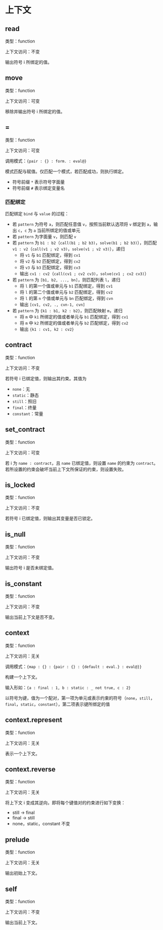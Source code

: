 # 上下文

## read

类型：function

上下文访问：不变

输出符号 i 所绑定的值。

## move

类型：function

上下文访问：可变

移除并输出符号 i 所绑定的值。

## =

类型：function

上下文访问：可变

调用模式：`{pair : {} : form. : eval@}`

模式匹配与赋值。仅匹配一个模式，若匹配成功，则执行绑定。

- 符号前缀 `*` 表示符号字面量
- 符号前缀 `#` 表示绑定变量名

### 匹配绑定

匹配绑定 `bind` 与 `value` 的过程：

- 若 `pattern` 为符号 `a`，则匹配任意值 `v`，按照当前默认选项将 `v` 绑定到 `a`，输出 `c`，`c` 为 `a` 当前所绑定的值或单元
- 若 `pattern` 为字面量 `v`，则匹配 `v`
- 若 `pattern` 为 `b1 : b2`（`call(b1 ; b2 b3)`，`solve(b1 ; b2 b3)`），则匹配 `v1 : v2`（`call(v1 ; v2 v3)`，`solve(v1 ; v2 v3)`），递归
  - 将 `v1` 与 `b1` 匹配绑定，得到 `cv1`
  - 将 `v2` 与 `b2` 匹配绑定，得到 `cv2`
  - 将 `v3` 与 `b3` 匹配绑定，得到 `cv3`
  - 输出 `cv1 : cv2`（`call(cv1 ; cv2 cv3)`，`solve(cv1 ; cv2 cv3)`）
- 若 `pattern` 为 `[b1, b2, ..., bn]`，则匹配列表 `l`，递归
  - 将 `l` 的第一个值或单元与 `b1` 匹配绑定，得到 `cv1`
  - 将 `l` 的第二个值或单元与 `b2` 匹配绑定，得到 `cv2`
  - 将 `l` 的第 `n` 个值或单元与 `bn` 匹配绑定，得到 `cvn`
  - 输出 `[cv1, cv2, ., cvn-1, cvn]`
- 若 `pattern` 为 `{k1 : b1, k2 : b2}`，则匹配映射 `m`，递归
  - 将 `m` 中 `k1` 所绑定的值或者单元与 `b1` 匹配绑定，得到 `cv1`
  - 将 `m` 中 `k2` 所绑定的值或者单元与 `b2` 匹配绑定，得到 `cv2`
  - 输出 `{k1 : cv1, k2 : cv2}`

## contract

类型：function

上下文访问：不变

若符号 i 已绑定值，则输出其约束。其值为

- `none`：无
- `static`：静态
- `still`：照旧
- `final`：终量
- `constant`：常量

## set_contract

类型：function

上下文访问：可变

若 i 为 `name : contract`，且 `name` 已绑定值，则设置 `name` 的约束为 `contract`。若所设置的约束会破坏当前上下文所保证的约束，则设置失败。

## is_locked

类型：function

上下文访问：不变

若符号 i 已绑定值，则输出其变量是否已锁定。

## is_null

类型：function

上下文访问：不变

输出符号 i 是否未绑定值。

## is_constant

类型：function

上下文访问：不变

输出当前上下文是否不变。

## context

类型：function

上下文访问：无关

调用模式：`{map : {} : {pair : {} : {default : eval.} : eval@}}`

构建一个上下文。

输入形如：`{a : final : 1, b : static : _ not true, c : 2}`

以符号为键，值为一个配对，第一项为单元或表示约束的符号（`none`，`still`，`final`，`static`，`constant`），第二项表示键所绑定的值

## context.represent

类型：function

上下文访问：无关

表示一个上下文。

## context.reverse

类型：function

上下文访问：无关

将上下文 i 变成其逆向，即将每个键值对的约束进行如下变换：

- still -> final
- final -> still
- none，static，constant 不变

## prelude

类型：function

上下文访问：无关

输出初始上下文。

## self

类型：function

上下文访问：不变

输出当前上下文。
